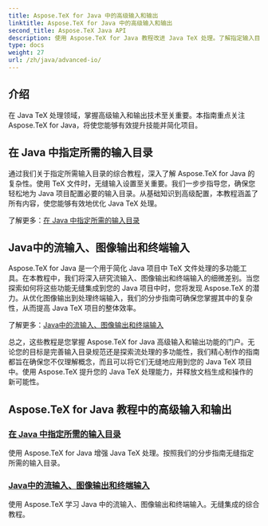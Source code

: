 ```yaml
---
title: Aspose.TeX for Java 中的高级输入和输出
linktitle: Aspose.TeX for Java 中的高级输入和输出
second_title: Aspose.TeX Java API
description: 使用 Aspose.TeX for Java 教程改进 Java TeX 处理。了解指定输入目录并优化增强型 Java 项目的流处理。
type: docs
weight: 27
url: /zh/java/advanced-io/
---
```


## 介绍

在 Java TeX 处理领域，掌握高级输入和输出技术至关重要。本指南重点关注 Aspose.TeX for Java，将使您能够有效提升技能并简化项目。

## 在 Java 中指定所需的输入目录

通过我们关于指定所需输入目录的综合教程，深入了解 Aspose.TeX for Java 的复杂性。使用 TeX 文件时，无缝输入设置至关重要。我们一步步指导您，确保您轻松地为 Java 项目配置必要的输入目录。从基础知识到高级配置，本教程涵盖了所有内容，使您能够有效地优化 Java TeX 处理。

了解更多：[在 Java 中指定所需的输入目录](./required-input-directory/)

## Java中的流输入、图像输出和终端输入

Aspose.TeX for Java 是一个用于简化 Java 项目中 TeX 文件处理的多功能工具。在本教程中，我们将深入研究流输入、图像输出和终端输入的细微差别。当您探索如何将这些功能无缝集成到您的 Java 项目中时，您将发现 Aspose.TeX 的潜力。从优化图像输出到处理终端输入，我们的分步指南可确保您掌握其中的复杂性，从而提高 Java TeX 项目的整体效率。

了解更多：[Java中的流输入、图像输出和终端输入](./stream-input-image-output/)

总之，这些教程是您掌握 Aspose.TeX for Java 高级输入和输出功能的门户。无论您的目标是完善输入目录规范还是探索流处理的多功能性，我们精心制作的指南都旨在确保您不仅理解概念，而且可以将它们无缝地应用到您的 Java TeX 项目中。使用 Aspose.TeX 提升您的 Java TeX 处理能力，并释放文档生成和操作的新可能性。
## Aspose.TeX for Java 教程中的高级输入和输出
### [在 Java 中指定所需的输入目录](./required-input-directory/)
使用 Aspose.TeX for Java 增强 Java TeX 处理。按照我们的分步指南无缝指定所需的输入目录。
### [Java中的流输入、图像输出和终端输入](./stream-input-image-output/)
使用 Aspose.TeX 学习 Java 中的流输入、图像输出和终端输入。无缝集成的综合教程。